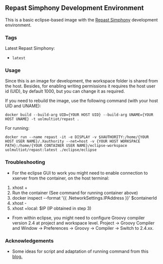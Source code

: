## Repast Simphony Development Environment

This is a basic eclipse-based image with the [Repast Simphony](https://repast.github.io/) development environment.  


### Tags

Latest Repast Simphony:
* `latest`

### Usage

Since this is an image for development, the workspace folder is shared from the host. 
Besides, for enabling writing permissions it requires the host user id (UID), by default 1000, but you can change it as required. 

If you need to rebuild the image, use the following command (with your host UID and UNAME):

    docker build --build-arg UID={YOUR HOST UID} --build-arg UNAME={YOUR HOST UNAME} -t uolmultiot/repast .

For running:

    docker run --name repast -it -e DISPLAY -v $XAUTHORITY:/home/{YOUR HOST USER NAME}/.Xauthority --net=host -v {YOUR HOST WORKSPACE PATH}:/home/{YOUR CONTAINER USER NAME}/eclipse-workspace uolmultiot/repast:latest ./eclipse/eclipse


### Troubleshooting

* For the eclipse GUI to work you might need to enable connection to xserver from the container, on the host terminal:

1) xhost +
2) Run the container (See command for running container above)
3) docker inspect --format '{{ .NetworkSettings.IPAddress }}' $containerId 
4) xhost -
5) xhost +local: $IP (IP obtained in step 3)


* From within eclipse, you might need to configure Groovy compiler version 2.4 at project and workspace level. Project -> Groovy Compiler  and Window -> Preferences -> Groovy -> Compiler -> Switch to 2.4.xx.

### Acknowledgements

* Some ideas for script and adaptation of running command from this [blog.](http://fabiorehm.com/blog/2014/09/11/running-gui-apps-with-docker/)


